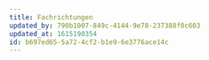 ```yaml
---
title: Fachrichtungen
updated_by: 790b1007-849c-4144-9e78-237388f0c603
updated_at: 1615190354
id: b697ed65-5a72-4cf2-b1e9-6e3776ace14c
---
```

